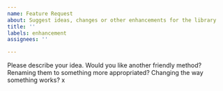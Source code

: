 ```yaml
---
name: Feature Request
about: Suggest ideas, changes or other enhancements for the library
title: ''
labels: enhancement
assignees: ''

---
```


Please describe your idea. Would you like another friendly method? Renaming them to something more appropriated? Changing the way something works?
x
